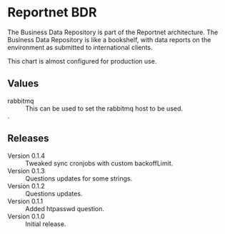 # Reportnet BDR

The Business Data Repository is part of the Reportnet architecture. The Business Data Repository is like a bookshelf, with data reports on the environment as submitted to international clients.

This chart is almost configured for production use.

## Values

<dl>

  <dt>rabbitmq</dt>
  <dd>This can be used to set the rabbitmq host to be used.</dd>.</dd>

</dl>

## Releases

<dl>

  <dt>Version 0.1.4</dt>
  <dd>Tweaked sync cronjobs with custom backoffLimit.</dd>

  <dt>Version 0.1.3</dt>
  <dd>Questions updates for some strings.</dd>

  <dt>Version 0.1.2</dt>
  <dd>Questions updates.</dd>

  <dt>Version 0.1.1</dt>
  <dd>Added htpasswd question.</dd>

  <dt>Version 0.1.0</dt>
  <dd>Initial release.</dd>

</dl>
